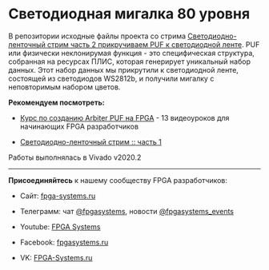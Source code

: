 # Светодиодная мигалка 80 уровня
В репозитории исходные файлы проекта со стрима [Светодиодно-ленточный стрим часть 2  прикручиваем PUF к светодиодной ленте](https://youtu.be/ekntJr1QwOI). PUF или физически неклонирумая функция - это специфическая структура, собранная на ресурсах ПЛИС, которая генерирует уникальный набор данных. Этот набор данных мы прикрутили к светодиодной ленте, состоящей из светодиодов WS2812b, и получили мигалку с неповторимым набором цветов.

**Рекомендуем посмотреть:**

* [Курс по созданию Arbiter PUF на FPGA](https://www.youtube.com/playlist?list=PLWMg96mLREOeHuNGxkIUo-iCHPxdReQAX) - 13 видеоуроков для начинающих FPGA разработчиков

* [Светодиодно-ленточный стрим :: часть 1](https://youtu.be/SkQgD69Dtp4)

Работы выполнялась в Vivado v2020.2


**************

**Присоединяйтесь** к нашему сообществу FPGA разработчиков:

* Сайт: [fpga-systems.ru](https://fpga-systems.ru/)

* Телеграмм: чат [@fpgasystems](https://t.me/fpgasystems), новости [@fpgasystems_events](https://t.me/fpgasystems_events)

* Youtube: [FPGA Systems](https://www.youtube.com/c/fpgasystems)

* Facebook: [fpgasystems.ru](https://www.facebook.com/groups/fpgasystems.ru)

* VK: [FPGA-Systems.ru](https://vk.com/club185679360)